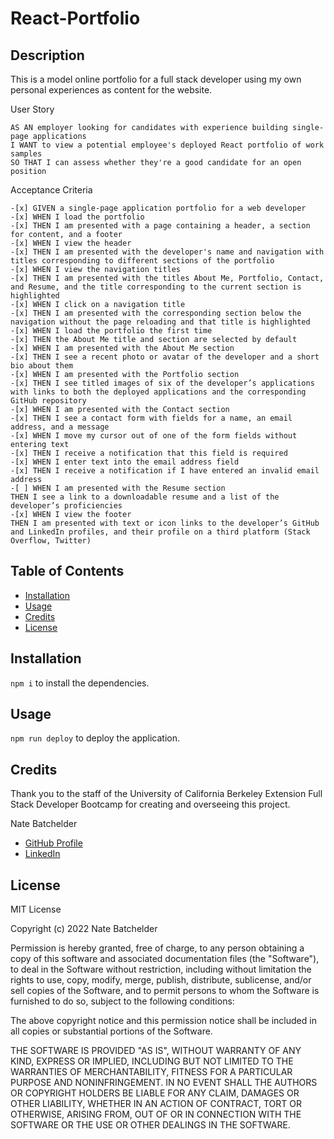 # React-Portfolio

## Description
This is a model online portfolio for a full stack developer using my own personal experiences as content for the website.

User Story

```
AS AN employer looking for candidates with experience building single-page applications
I WANT to view a potential employee's deployed React portfolio of work samples
SO THAT I can assess whether they're a good candidate for an open position
```

Acceptance Criteria

```
-[x] GIVEN a single-page application portfolio for a web developer
-[x] WHEN I load the portfolio
-[x] THEN I am presented with a page containing a header, a section for content, and a footer
-[x] WHEN I view the header
-[x] THEN I am presented with the developer's name and navigation with titles corresponding to different sections of the portfolio
-[x] WHEN I view the navigation titles
-[x] THEN I am presented with the titles About Me, Portfolio, Contact, and Resume, and the title corresponding to the current section is highlighted
-[x] WHEN I click on a navigation title
-[x] THEN I am presented with the corresponding section below the navigation without the page reloading and that title is highlighted
-[x] WHEN I load the portfolio the first time
-[x] THEN the About Me title and section are selected by default
-[x] WHEN I am presented with the About Me section
-[x] THEN I see a recent photo or avatar of the developer and a short bio about them
-[x] WHEN I am presented with the Portfolio section
-[x] THEN I see titled images of six of the developer’s applications with links to both the deployed applications and the corresponding GitHub repository
-[x] WHEN I am presented with the Contact section
-[x] THEN I see a contact form with fields for a name, an email address, and a message
-[x] WHEN I move my cursor out of one of the form fields without entering text
-[x] THEN I receive a notification that this field is required
-[x] WHEN I enter text into the email address field
-[x] THEN I receive a notification if I have entered an invalid email address
-[ ] WHEN I am presented with the Resume section
THEN I see a link to a downloadable resume and a list of the developer’s proficiencies
-[x] WHEN I view the footer
THEN I am presented with text or icon links to the developer’s GitHub and LinkedIn profiles, and their profile on a third platform (Stack Overflow, Twitter) 
```

## Table of Contents
- [Installation](#installation)
- [Usage](#usage)
- [Credits](#credits)
- [License](#license)

## Installation

```npm i``` to install the dependencies.


## Usage

```npm run deploy``` to deploy the application.

## Credits
Thank you to the staff of the University of California Berkeley Extension Full Stack Developer Bootcamp for creating and overseeing this project.

Nate Batchelder
- [GitHub Profile](https://github.com/NateBatchelder)
- [LinkedIn](https://www.linkedin.com/in/nathan-batchelder/)


## License
MIT License

Copyright (c) 2022 Nate Batchelder

Permission is hereby granted, free of charge, to any person obtaining a copy
of this software and associated documentation files (the "Software"), to deal
in the Software without restriction, including without limitation the rights
to use, copy, modify, merge, publish, distribute, sublicense, and/or sell
copies of the Software, and to permit persons to whom the Software is
furnished to do so, subject to the following conditions:

The above copyright notice and this permission notice shall be included in all
copies or substantial portions of the Software.

THE SOFTWARE IS PROVIDED "AS IS", WITHOUT WARRANTY OF ANY KIND, EXPRESS OR
IMPLIED, INCLUDING BUT NOT LIMITED TO THE WARRANTIES OF MERCHANTABILITY,
FITNESS FOR A PARTICULAR PURPOSE AND NONINFRINGEMENT. IN NO EVENT SHALL THE
AUTHORS OR COPYRIGHT HOLDERS BE LIABLE FOR ANY CLAIM, DAMAGES OR OTHER
LIABILITY, WHETHER IN AN ACTION OF CONTRACT, TORT OR OTHERWISE, ARISING FROM,
OUT OF OR IN CONNECTION WITH THE SOFTWARE OR THE USE OR OTHER DEALINGS IN THE
SOFTWARE.